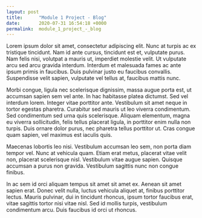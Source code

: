 ```yaml
---
layout: post
title:      "Module 1 Project - Blog"
date:       2020-07-31 16:54:18 +0000
permalink:  module_1_project_-_blog
---
```



Lorem ipsum dolor sit amet, consectetur adipiscing elit. Nunc at turpis ac ex tristique tincidunt. Nam id ante cursus, tincidunt est et, vulputate purus. Nam felis nisi, volutpat a mauris ut, imperdiet molestie velit. Ut vulputate arcu sed arcu gravida interdum. Interdum et malesuada fames ac ante ipsum primis in faucibus. Duis pulvinar justo eu faucibus convallis. Suspendisse velit sapien, vulputate vel tellus at, faucibus mattis nunc.

Morbi congue, ligula nec scelerisque dignissim, massa augue porta est, ut accumsan sapien sem vel ante. In hac habitasse platea dictumst. Sed vel interdum lorem. Integer vitae porttitor ante. Vestibulum sit amet neque in tortor egestas pharetra. Curabitur sed mauris ut leo viverra condimentum. Sed condimentum sed urna quis scelerisque. Aliquam elementum, magna eu viverra sollicitudin, felis tellus placerat ligula, in porttitor enim nulla non turpis. Duis ornare dolor purus, nec pharetra tellus porttitor ut. Cras congue quam sapien, vel maximus est iaculis quis.

Maecenas lobortis leo nisi. Vestibulum accumsan leo sem, non porta diam tempor vel. Nunc at vehicula quam. Etiam erat metus, placerat vitae velit non, placerat scelerisque nisl. Vestibulum vitae augue sapien. Quisque accumsan a purus non gravida. Vestibulum sagittis nunc non congue finibus.

In ac sem id orci aliquam tempus sit amet sit amet ex. Aenean sit amet sapien erat. Donec velit nulla, luctus vehicula aliquet at, finibus porttitor lectus. Mauris pulvinar, dui in tincidunt rhoncus, ipsum tortor faucibus erat, vitae sagittis tortor nisi vitae nisl. Sed id mollis turpis, vestibulum condimentum arcu. Duis faucibus id orci ut rhoncus.
